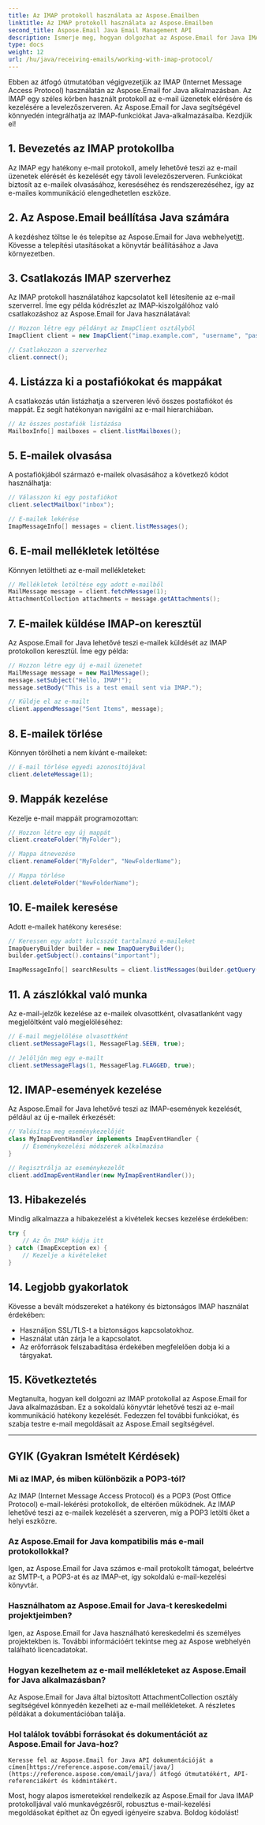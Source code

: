 ```yaml
---
title: Az IMAP protokoll használata az Aspose.Emailben
linktitle: Az IMAP protokoll használata az Aspose.Emailben
second_title: Aspose.Email Java Email Management API
description: Ismerje meg, hogyan dolgozhat az Aspose.Email for Java IMAP protokolljával az e-mail kommunikáció hatékony kezeléséhez.
type: docs
weight: 12
url: /hu/java/receiving-emails/working-with-imap-protocol/
---
```


Ebben az átfogó útmutatóban végigvezetjük az IMAP (Internet Message Access Protocol) használatán az Aspose.Email for Java alkalmazásban. Az IMAP egy széles körben használt protokoll az e-mail üzenetek elérésére és kezelésére a levelezőszerveren. Az Aspose.Email for Java segítségével könnyedén integrálhatja az IMAP-funkciókat Java-alkalmazásaiba. Kezdjük el!


## 1. Bevezetés az IMAP protokollba

Az IMAP egy hatékony e-mail protokoll, amely lehetővé teszi az e-mail üzenetek elérését és kezelését egy távoli levelezőszerveren. Funkciókat biztosít az e-mailek olvasásához, kereséséhez és rendszerezéséhez, így az e-mailes kommunikáció elengedhetetlen eszköze.

## 2. Az Aspose.Email beállítása Java számára

 A kezdéshez töltse le és telepítse az Aspose.Email for Java webhelyet[itt](https://releases.aspose.com/email/java/). Kövesse a telepítési utasításokat a könyvtár beállításához a Java környezetben.

## 3. Csatlakozás IMAP szerverhez

Az IMAP protokoll használatához kapcsolatot kell létesítenie az e-mail szerverrel. Íme egy példa kódrészlet az IMAP-kiszolgálóhoz való csatlakozáshoz az Aspose.Email for Java használatával:

```java
// Hozzon létre egy példányt az ImapClient osztályból
ImapClient client = new ImapClient("imap.example.com", "username", "password");

// Csatlakozzon a szerverhez
client.connect();
```

## 4. Listázza ki a postafiókokat és mappákat

A csatlakozás után listázhatja a szerveren lévő összes postafiókot és mappát. Ez segít hatékonyan navigálni az e-mail hierarchiában.

```java
// Az összes postafiók listázása
MailboxInfo[] mailboxes = client.listMailboxes();
```

## 5. E-mailek olvasása

A postafiókjából származó e-mailek olvasásához a következő kódot használhatja:

```java
// Válasszon ki egy postafiókot
client.selectMailbox("inbox");

// E-mailek lekérése
ImapMessageInfo[] messages = client.listMessages();
```

## 6. E-mail mellékletek letöltése

Könnyen letöltheti az e-mail mellékleteket:

```java
// Mellékletek letöltése egy adott e-mailből
MailMessage message = client.fetchMessage(1);
AttachmentCollection attachments = message.getAttachments();
```

## 7. E-mailek küldése IMAP-on keresztül

Az Aspose.Email for Java lehetővé teszi e-mailek küldését az IMAP protokollon keresztül. Íme egy példa:

```java
// Hozzon létre egy új e-mail üzenetet
MailMessage message = new MailMessage();
message.setSubject("Hello, IMAP!");
message.setBody("This is a test email sent via IMAP.");

// Küldje el az e-mailt
client.appendMessage("Sent Items", message);
```

## 8. E-mailek törlése

Könnyen törölheti a nem kívánt e-maileket:

```java
// E-mail törlése egyedi azonosítójával
client.deleteMessage(1);
```

## 9. Mappák kezelése

Kezelje e-mail mappáit programozottan:

```java
// Hozzon létre egy új mappát
client.createFolder("MyFolder");

// Mappa átnevezése
client.renameFolder("MyFolder", "NewFolderName");

// Mappa törlése
client.deleteFolder("NewFolderName");
```

## 10. E-mailek keresése

Adott e-mailek hatékony keresése:

```java
// Keressen egy adott kulcsszót tartalmazó e-maileket
ImapQueryBuilder builder = new ImapQueryBuilder();
builder.getSubject().contains("important");

ImapMessageInfo[] searchResults = client.listMessages(builder.getQuery());
```

## 11. A zászlókkal való munka

Az e-mail-jelzők kezelése az e-mailek olvasottként, olvasatlanként vagy megjelöltként való megjelöléséhez:

```java
// E-mail megjelölése olvasottként
client.setMessageFlags(1, MessageFlag.SEEN, true);

// Jelöljön meg egy e-mailt
client.setMessageFlags(1, MessageFlag.FLAGGED, true);
```

## 12. IMAP-események kezelése

Az Aspose.Email for Java lehetővé teszi az IMAP-események kezelését, például az új e-mailek érkezését:

```java
// Valósítsa meg eseménykezelőjét
class MyImapEventHandler implements ImapEventHandler {
    // Eseménykezelési módszerek alkalmazása
}

// Regisztrálja az eseménykezelőt
client.addImapEventHandler(new MyImapEventHandler());
```

## 13. Hibakezelés

Mindig alkalmazza a hibakezelést a kivételek kecses kezelése érdekében:

```java
try {
    // Az Ön IMAP kódja itt
} catch (ImapException ex) {
    // Kezelje a kivételeket
}
```

## 14. Legjobb gyakorlatok

Kövesse a bevált módszereket a hatékony és biztonságos IMAP használat érdekében:

- Használjon SSL/TLS-t a biztonságos kapcsolatokhoz.
- Használat után zárja le a kapcsolatot.
- Az erőforrások felszabadítása érdekében megfelelően dobja ki a tárgyakat.

## 15. Következtetés

Megtanulta, hogyan kell dolgozni az IMAP protokollal az Aspose.Email for Java alkalmazásban. Ez a sokoldalú könyvtár lehetővé teszi az e-mail kommunikáció hatékony kezelését. Fedezzen fel további funkciókat, és szabja testre e-mail megoldásait az Aspose.Email segítségével.

---

## GYIK (Gyakran Ismételt Kérdések)

### Mi az IMAP, és miben különbözik a POP3-tól?
   Az IMAP (Internet Message Access Protocol) és a POP3 (Post Office Protocol) e-mail-lekérési protokollok, de eltérően működnek. Az IMAP lehetővé teszi az e-mailek kezelését a szerveren, míg a POP3 letölti őket a helyi eszközre.

### Az Aspose.Email for Java kompatibilis más e-mail protokollokkal?
   Igen, az Aspose.Email for Java számos e-mail protokollt támogat, beleértve az SMTP-t, a POP3-at és az IMAP-et, így sokoldalú e-mail-kezelési könyvtár.

### Használhatom az Aspose.Email for Java-t kereskedelmi projektjeimben?
   Igen, az Aspose.Email for Java használható kereskedelmi és személyes projektekben is. További információért tekintse meg az Aspose webhelyén található licencadatokat.

### Hogyan kezelhetem az e-mail mellékleteket az Aspose.Email for Java alkalmazásban?
   Az Aspose.Email for Java által biztosított AttachmentCollection osztály segítségével könnyedén kezelheti az e-mail mellékleteket. A részletes példákat a dokumentációban találja.

### Hol találok további forrásokat és dokumentációt az Aspose.Email for Java-hoz?
    Keresse fel az Aspose.Email for Java API dokumentációját a címen[https://reference.aspose.com/email/java/](https://reference.aspose.com/email/java/) átfogó útmutatókért, API-referenciákért és kódmintákért.

Most, hogy alapos ismeretekkel rendelkezik az Aspose.Email for Java IMAP protokolljával való munkavégzésről, robusztus e-mail-kezelési megoldásokat építhet az Ön egyedi igényeire szabva. Boldog kódolást!